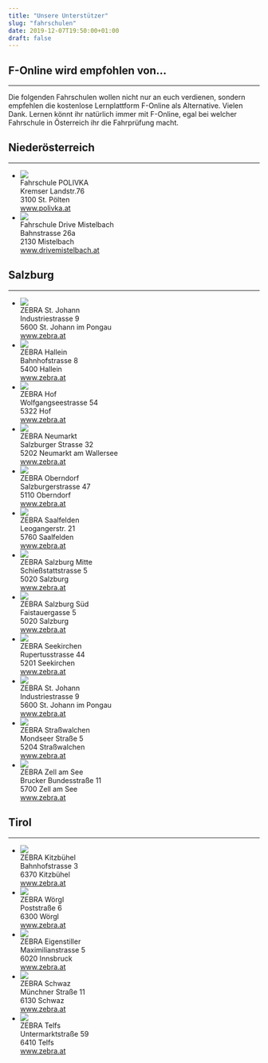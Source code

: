 ```yaml
---
title: "Unsere Unterstützer"
slug: "fahrschulen"
date: 2019-12-07T19:50:00+01:00
draft: false
---
```


<div class="page-information fahrschulen">
  <div class="article">
    <h2>F-Online wird empfohlen von...</h2>
    <hr>
    <p>Die folgenden Fahrschulen wollen nicht nur an euch verdienen, sondern empfehlen die kostenlose Lernplattform F-Online als Alternative. Vielen Dank. Lernen könnt ihr natürlich immer mit F-Online, egal bei welcher Fahrschule in Österreich ihr die Fahrprüfung macht.</p>
  </div>
  <div class="article">
    <h2>Niederösterreich</h2>
    <hr>
    <ul>
      <li>
        <div class="logo"><a href="https://www.polivka.at"><img src="/img/fs/polivka.png"></a></div>
        <div class="data">
          <div class="name">Fahrschule POLIVKA</div>
          <div class="address">Kremser Landstr.76<br>3100 St. Pölten</div>
          <div class="website"><a href="https://www.polivka.at">www.polivka.at</a></div>
        </div>
      </li>
      <li>
        <div class="logo"><a href="https://www.drivemistelbach.at"><img src="/img/fs/mistelbach.png"></a></div>
        <div class="data">
          <div class="name">Fahrschule Drive Mistelbach</div>
          <div class="address">Bahnstrasse 26a<br>2130 Mistelbach</div>
          <div class="website"><a href="https://www.drivemistelbach.at">www.drivemistelbach.at</a></div>
        </div>
      </li>
    </ul>
  </div>
  <div class="article">
    <h2>Salzburg</h2>
    <hr>
    <ul>
      <li>
        <div class="logo"><a href="https://www.zebra.at/standort.php?s=1"><img src="/img/fs/zebra-logo.png"></a></div>
        <div class="data">
          <div class="name">ZEBRA St. Johann</div>
          <div class="address">Industriestrasse 9<br>5600 St. Johann im Pongau</div>
          <div class="website"><a href="https://www.zebra.at/standort.php?s=1">www.zebra.at</a></div>
        </div>
      </li>        
      <li>
        <div class="logo"><a href="https://www.zebra.at/standort.php?s=2"><img src="/img/fs/zebra-logo.png"></a></div>
        <div class="data">
          <div class="name">ZEBRA Hallein</div>
          <div class="address">Bahnhofstrasse 8<br>5400 Hallein</div>
          <div class="website"><a href="https://www.zebra.at/standort.php?s=2">www.zebra.at</a></div>
        </div>
      </li> 
      <li>
        <div class="logo"><a href="https://www.zebra.at/standort.php?s=3"><img src="/img/fs/zebra-logo.png"></a></div>
        <div class="data">
          <div class="name">ZEBRA Hof</div>
          <div class="address">Wolfgangseestrasse 54<br>5322 Hof</div>
          <div class="website"><a href="https://www.zebra.at/standort.php?s=3">www.zebra.at</a></div>
        </div>
      </li> 
      <li>
        <div class="logo"><a href="https://www.zebra.at/standort.php?s=5"><img src="/img/fs/zebra-logo.png"></a></div>
        <div class="data">
          <div class="name">ZEBRA Neumarkt</div>
          <div class="address">Salzburger Strasse 32<br>5202 Neumarkt am Wallersee</div>
          <div class="website"><a href="https://www.zebra.at/standort.php?s=5">www.zebra.at</a></div>
        </div>
      </li>
      <li>
        <div class="logo"><a href="https://www.zebra.at/standort.php?s=6"><img src="/img/fs/zebra-logo.png"></a></div>
        <div class="data">
          <div class="name">ZEBRA Oberndorf</div>
          <div class="address">Salzburgerstrasse 47<br>5110 Oberndorf</div>
          <div class="website"><a href="https://www.zebra.at/standort.php?s=6">www.zebra.at</a></div>
        </div>
      </li> 
      <li>
        <div class="logo"><a href="https://www.zebra.at/standort.php?s=7"><img src="/img/fs/zebra-logo.png"></a></div>
        <div class="data">
          <div class="name">ZEBRA Saalfelden</div>
          <div class="address">Leogangerstr. 21<br>5760 Saalfelden</div>
          <div class="website"><a href="https://www.zebra.at/standort.php?s=7">www.zebra.at</a></div>
        </div>
      </li>  
      <li>
        <div class="logo"><a href="https://www.zebra.at/standort.php?s=8"><img src="/img/fs/zebra-logo.png"></a></div>
        <div class="data">
          <div class="name">ZEBRA Salzburg Mitte</div>
          <div class="address">Schießstattstrasse 5<br>5020 Salzburg</div>
          <div class="website"><a href="https://www.zebra.at/standort.php?s=8">www.zebra.at</a></div>
        </div>
      </li>  
      <li>
        <div class="logo"><a href="https://www.zebra.at/standort.php?s=9"><img src="/img/fs/zebra-logo.png"></a></div>
        <div class="data">
          <div class="name">ZEBRA Salzburg Süd</div>
          <div class="address">Faistauergasse 5<br>5020 Salzburg</div>
          <div class="website"><a href="https://www.zebra.at/standort.php?s=9">www.zebra.at</a></div>
        </div>
      </li>  
      <li>
        <div class="logo"><a href="https://www.zebra.at/standort.php?s=10"><img src="/img/fs/zebra-logo.png"></a></div>
        <div class="data">
          <div class="name">ZEBRA Seekirchen</div>
          <div class="address">Rupertusstrasse 44<br>5201 Seekirchen</div>
          <div class="website"><a href="https://www.zebra.at/standort.php?s=10">www.zebra.at</a></div>
        </div>
      </li>   
      <li>
        <div class="logo"><a href="https://www.zebra.at/standort.php?s=11"><img src="/img/fs/zebra-logo.png"></a></div>
        <div class="data">
          <div class="name">ZEBRA St. Johann</div>
          <div class="address">Industriestrasse 9<br>5600 St. Johann im Pongau</div>
          <div class="website"><a href="https://www.zebra.at/standort.php?s=11">www.zebra.at</a></div>
        </div>
      </li> 
      <li>
        <div class="logo"><a href="https://www.zebra.at/standort.php?s=12"><img src="/img/fs/zebra-logo.png"></a></div>
        <div class="data">
          <div class="name">ZEBRA Straßwalchen</div>
          <div class="address">Mondseer Straße 5<br>5204 Straßwalchen</div>
          <div class="website"><a href="https://www.zebra.at/standort.php?s=12">www.zebra.at</a></div>
        </div>
      </li> 
      <li>
        <div class="logo"><a href="https://www.zebra.at/standort.php?s=13"><img src="/img/fs/zebra-logo.png"></a></div>
        <div class="data">
          <div class="name">ZEBRA Zell am See</div>
          <div class="address">Brucker Bundesstraße  11<br>5700 Zell am See</div>
          <div class="website"><a href="https://www.zebra.at/standort.php?s=13">www.zebra.at</a></div>
        </div>
      </li>                                                                                             
    </ul>
  </div>  
  <div class="article">
    <h2>Tirol</h2>
    <hr>
    <ul>
 <li>
        <div class="logo"><a href="https://www.zebra.at/standort.php?s=14"><img src="/img/fs/zebra-logo.png"></a></div>
        <div class="data">
          <div class="name">ZEBRA Kitzbühel</div>
          <div class="address">Bahnhofstrasse 3<br>6370 Kitzbühel</div>
          <div class="website"><a href="https://www.zebra.at/standort.php?s=14">www.zebra.at</a></div>
        </div>
      </li>
      <li>
        <div class="logo"><a href="https://www.zebra.at/standort.php?s=15"><img src="/img/fs/zebra-logo.png"></a></div>
        <div class="data">
          <div class="name">ZEBRA Wörgl</div>
          <div class="address">Poststraße 6<br>6300 Wörgl</div>
          <div class="website"><a href="https://www.zebra.at/standort.php?s=15">www.zebra.at</a></div>
        </div>
      </li> 
      <li>
        <div class="logo"><a href="https://www.zebra.at/standort.php?s=16"><img src="/img/fs/eigenstiller.png"></a></div>
        <div class="data">
          <div class="name">ZEBRA Eigenstiller</div>
          <div class="address">Maximilianstrasse 5<br>6020 Innsbruck</div>
          <div class="website"><a href="https://www.zebra.at/standort.php?s=16">www.zebra.at</a></div>
        </div>
      </li> 
      <li>
        <div class="logo"><a href="https://www.zebra.at/standort.php?s=17"><img src="/img/fs/zebra-logo.png"></a></div>
        <div class="data">
          <div class="name">ZEBRA Schwaz</div>
          <div class="address">Münchner Straße 11<br>6130 Schwaz</div>
          <div class="website"><a href="https://www.zebra.at/standort.php?s=17">www.zebra.at</a></div>
        </div>
      </li>      
      <li>
        <div class="logo"><a href="https://www.zebra.at/standort.php?s=18"><img src="/img/fs/zebra-logo.png"></a></div>
        <div class="data">
          <div class="name">ZEBRA Telfs</div>
          <div class="address">Untermarktstraße 59<br>6410 Telfs</div>
          <div class="website"><a href="https://www.zebra.at/standort.php?s=18">www.zebra.at</a></div>
        </div>
      </li>  
    </ul>
  </div>  
</div>